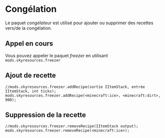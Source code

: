 # Congélation

Le paquet *congélateur* est utilisé pour ajouter ou supprimer des recettes vers/de la congélation.

## Appel en cours

Vous pouvez appeler le paquet *freezer* en utilisant `mods.skyresources.freezer`

## Ajout de recette

```zenscript
//mods.skyresources.freezer.addRecipe(sortie IItemStack, entrée IItemStack, int ticks);
mods.skyresources.freezer.addRecipe(<minecraft:ice>, <minecraft:dirt>, 900);
```

## Suppression de la recette

```zenscript
//mods.skyresources.freezer.removeRecipe(IItemStack output);
mods.skyresources.freezer.removeRecipe(<minecraft:ice>);
```